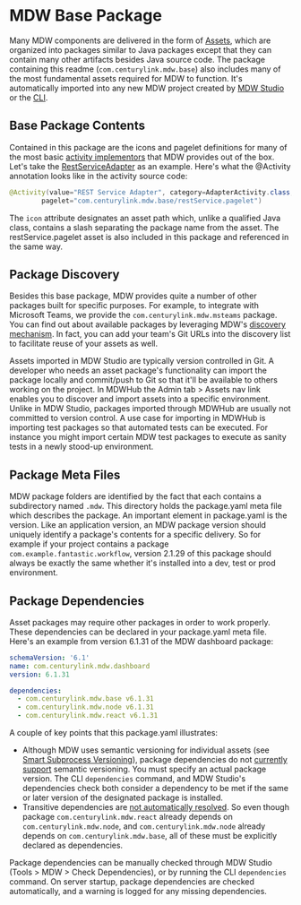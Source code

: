 # MDW Base Package

Many MDW components are delivered in the form of [Assets](https://centurylinkcloud.github.io/mdw/docs/help/assets.html),
which are organized into packages similar to Java packages except that they can contain many other artifacts
besides Java source code.  The package containing this readme (`com.centurylink.mdw.base`) also includes many of the most
fundamental assets required for MDW to function.  It's automatically imported into any new MDW project created by 
[MDW Studio](https://centurylinkcloud.github.io/mdw/docs/guides/mdw-studio) or the 
[CLI](https://centurylinkcloud.github.io/mdw/docs/getting-started/quick-start/).

## Base Package Contents
Contained in this package are the icons and pagelet definitions for many of the most basic [activity implementors](https://centurylinkcloud.github.io/mdw/docs/help/implementor.html)
that MDW provides out of the box.  Let's take the [RestServiceAdapter](https://centurylinkcloud.github.io/mdw/docs/javadoc/com/centurylink/mdw/workflow/adapter/rest/RestServiceAdapter.html)
as an example.  Here's what the @Activity annotation looks like in the activity source code:
```java
@Activity(value="REST Service Adapter", category=AdapterActivity.class, icon="com.centurylink.mdw.base/adapter.png",
        pagelet="com.centurylink.mdw.base/restService.pagelet")
```
The `icon` attribute designates an asset path which, unlike a qualified Java class, contains a slash separating the package
name from the asset.  The restService.pagelet asset is also included in this package and referenced in the same way.

## Package Discovery
Besides this base package, MDW provides quite a number of other packages built for specific purposes.  For example, to
integrate with Microsoft Teams, we provide the `com.centurylink.mdw.msteams` package.  You can find out about available
packages by leveraging MDW's [discovery mechanism](https://centurylinkcloud.github.io/mdw/docs/guides/mdw-studio/#4-discover-and-import-asset-packages).
In fact, you can add your team's Git URLs into the discovery list to facilitate reuse of your assets as well.

Assets imported in MDW Studio are typically version controlled in Git.  A developer who needs an asset package's 
functionality can import the package locally and commit/push to Git so that it'll be available to others working on the project.
In MDWHub the Admin tab > Assets nav link enables you to discover and import assets into a specific environment.  Unlike
in MDW Studio, packages imported through MDWHub are usually not committed to version control.  A use case for importing
in MDWHub is importing test packages so that automated tests can be executed.  For instance you might import certain MDW test
packages to execute as sanity tests in a newly stood-up environment.

## Package Meta Files
MDW package folders are identified by the fact that each contains a subdirectory named `.mdw`.  This directory holds the
package.yaml meta file which describes the package.  An important element in package.yaml is the version.  Like an application
version, an MDW package version should uniquely identify a package's contents for a specific delivery.  So for example
if your project contains a package `com.example.fantastic.workflow`, version 2.1.29 of this package should always be exactly
the same whether it's installed into a dev, test or prod environment.

## Package Dependencies
Asset packages may require other packages in order to work properly.  These dependencies can be declared in your package.yaml
meta file.  Here's an example from version 6.1.31 of the MDW dashboard package:
```yaml
schemaVersion: '6.1'
name: com.centurylink.mdw.dashboard
version: 6.1.31

dependencies:
  - com.centurylink.mdw.base v6.1.31
  - com.centurylink.mdw.node v6.1.31
  - com.centurylink.mdw.react v6.1.31
```
A couple of key points that this package.yaml illustrates:
  - Although MDW uses semantic versioning for individual assets (see [Smart Subprocess Versioning](https://centurylinkcloud.github.io/mdw/docs/help/InvokeSubProcessActivity.html)), 
    package dependencies do not [currently support](https://github.com/CenturyLinkCloud/mdw/issues/796)
    semantic versioning.  You must specify an actual package version. The CLI `dependencies` command, and MDW Studio's 
    dependencies check both consider a dependency to be met if the same or later version of the designated package is installed.
  - Transitive dependencies are [not automatically resolved](https://github.com/CenturyLinkCloud/mdw/issues/797).  So even
    though package `com.centurylink.mdw.react` already depends on `com.centurylink.mdw.node`, and `com.centurylink.mdw.node`
    already depends on `com.centurylink.mdw.base`, all of these must be explicitly declared as dependencies.
    
Package dependencies can be manually checked through MDW Studio (Tools > MDW > Check Dependencies), or by running the CLI
`dependencies` command.  On server startup, package dependencies are checked automatically, and a warning is logged for any
missing dependencies. 
